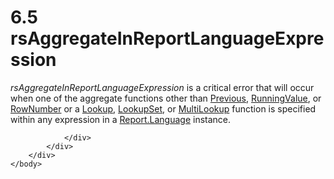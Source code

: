 <html dir="LTR" xmlns:mshelp="http://msdn.microsoft.com/mshelp" xmlns:ddue="http://ddue.schemas.microsoft.com/authoring/2003/5" xmlns:xlink="http://www.w3.org/1999/xlink" xmlns:tool="http://www.microsoft.com/tooltip">
    <head>
        <meta http-equiv="Content-Type" content="text/html; CHARSET=utf-8"></meta>
        <meta name="save" content="history"></meta>
        <title>6.5 rsAggregateInReportLanguageExpression</title>
        <xml>
            <mshelp:toctitle title="6.5 rsAggregateInReportLanguageExpression"></mshelp:toctitle>
            <mshelp:rltitle title="[MS-RDL]: rsAggregateInReportLanguageExpression"></mshelp:rltitle>
            <mshelp:keyword index="A" term="5d4c367a-47c8-4719-a5ea-7ef37381d429"></mshelp:keyword>
            <mshelp:attr name="DCSext.ContentType" value="open specification"></mshelp:attr>
            <mshelp:attr name="AssetID" value="5d4c367a-47c8-4719-a5ea-7ef37381d429"></mshelp:attr>
            <mshelp:attr name="TopicType" value="kbRef"></mshelp:attr>
            <mshelp:attr name="DCSext.Title" value="[MS-RDL]: rsAggregateInReportLanguageExpression" />
        </xml>
    </head>
    <body>
        <div id="header">
            <h1 class="heading">6.5 rsAggregateInReportLanguageExpression</h1>
        </div>
        <div id="mainSection">
            <div id="mainBody">
                <div id="allHistory" class="saveHistory"></div>
                <div id="sectionSection0" class="section" name="collapseableSection">
                    

<p><i>rsAggregateInReportLanguageExpression</i> is a critical
error that will occur when one of the aggregate functions other than <a href="3e1da2a1-547f-4b00-b88e-62847bea3419.md">Previous</a>, <a href="d87b6538-477f-4292-a3dd-a5774142bec6.md">RunningValue</a>, or <a href="5246ac2c-9de7-42a2-9b5a-73484f9fe73b.md">RowNumber</a> or a <a href="f7cfa0a3-695f-496c-ac72-e4f865e2803a.md">Lookup</a>, <a href="def44c38-e9cc-449b-87fc-72a95ef1c8fb.md">LookupSet</a>, or <a href="5b2699f6-8b46-40d7-9a92-0d23132d3d08.md">MultiLookup</a> function is
specified within any expression in a <a href="fb9b0139-e164-4161-9fe5-ab1ae5c3730f.md">Report.Language</a> instance. </p>


                </div>
            </div>
        </div>
    </body>
</html>